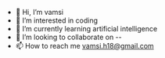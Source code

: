 - 👋 Hi, I’m vamsi
- 👀 I’m interested in coding
- 🌱 I’m currently learning artificial intelligence
- 💞️ I’m looking to collaborate on --
- 📫 How to reach me vamsi.h18@gmail.com

<!---
vamsi2451/vamsi2451 is a ✨ special ✨ repository because its `README.md` (this file) appears on your GitHub profile.
You can click the Preview link to take a look at your changes.
--->
